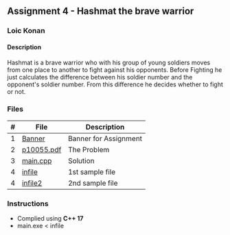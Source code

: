 ## Assignment 4 - Hashmat the brave warrior

### Loic Konan

#### Description

Hashmat is a brave warrior who with his group of young soldiers moves from one place to another to
fight against his opponents. Before Fighting he just calculates the difference between his
soldier number and the opponent's soldier number. From this difference he decides whether to fight or
not.

### Files

|   #   | File                     | Description           |
| :---: | ------------------------ | --------------------- |
|   1   | [Banner](Banner)         | Banner for Assignment |
|   2   | [p10055.pdf](p10055.pdf) | The Problem           |
|   3   | [main.cpp](main.cpp)     | Solution              |
|   4   | [infile](infile)         | 1st sample file       |
|   4   | [infile2](infile2)       | 2nd sample file       |

### Instructions

- Complied using **C++ 17**
- main.exe < infile
